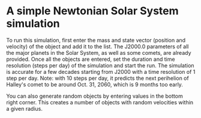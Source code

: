 # A simple Newtonian Solar System simulation

To run this simulation, first enter the mass and state vector (position and velocity) of the object and add it to the list. The J2000.0 parameters of all the major planets in the Solar System, as well as some comets, are already provided. Once all the objects are entered, set the duration and time resolution (steps per day) of the simulation and start the run. The simulation is accurate for a few decades starting from J2000 with a time resolution of 1 step per day. Note: with 10 steps per day, it predicts the next perihelion of Halley's comet to be around Oct. 31, 2060, which is 9 months too early. 

You can also generate random objects by entering values in the bottom right corner. This creates a number of objects with random velocities within a given radius.
